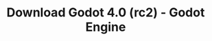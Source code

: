 ---
# Generated by /tools/generators/src/download_archive_generator !!! do not edit by hand !!!
title: 'Download Godot 4.0 (rc2) - Godot Engine'
type: 'download/archive'
name: '4.0'
flavor: 'rc2'
release_date: '2023-02-14T03:00:00-00:00'
release_notes: 'article/release-candidate-godot-4-0-rc-2/'
primaryPlatforms:
  - 'android.apk'
  - 'linux.64'
  - 'macos.universal'
  - 'windows.64'
  - 'web'
  - 'templates'
links:
  android.apk:
    name: 'android.apk'
    title: 'Android'
    caption: 'Universal APK (ARM64 + ARMv7 + x86_64 + x86)'
    tags:
      - 'APK download'
      - 'ARM64/v7'
      - 'x86 (64 & 32 bit)'
    hosts:
      github_builds:
        regular: 'https://github.com/godotengine/godot-builds/releases/download/4.0-rc2/Godot_v4.0-rc2_android_editor.apk'
        mono: '#'
      github:
        regular: 'https://github.com/godotengine/godot/releases/download/4.0-rc2/Godot_v4.0-rc2_android_editor.apk'
        mono: '#'
  linux.64:
    name: 'linux.64'
    title: 'Linux'
    caption: 'Standard (x86_64)'
    tags:
      - '64 bit'
    hosts:
      github_builds:
        regular: 'https://github.com/godotengine/godot-builds/releases/download/4.0-rc2/Godot_v4.0-rc2_linux.x86_64.zip'
        mono: 'https://github.com/godotengine/godot-builds/releases/download/4.0-rc2/Godot_v4.0-rc2_mono_linux_x86_64.zip'
      github:
        regular: 'https://github.com/godotengine/godot/releases/download/4.0-rc2/Godot_v4.0-rc2_linux.x86_64.zip'
        mono: 'https://github.com/godotengine/godot/releases/download/4.0-rc2/Godot_v4.0-rc2_mono_linux_x86_64.zip'
  macos.universal:
    name: 'macos.universal'
    title: 'macOS'
    caption: 'Universal (x86_64 + Apple Silicon)'
    tags:
      - 'Intel/Apple Silicon'
      - '64 bit'
    hosts:
      github_builds:
        regular: 'https://github.com/godotengine/godot-builds/releases/download/4.0-rc2/Godot_v4.0-rc2_macos.universal.zip'
        mono: 'https://github.com/godotengine/godot-builds/releases/download/4.0-rc2/Godot_v4.0-rc2_mono_macos.universal.zip'
      github:
        regular: 'https://github.com/godotengine/godot/releases/download/4.0-rc2/Godot_v4.0-rc2_macos.universal.zip'
        mono: 'https://github.com/godotengine/godot/releases/download/4.0-rc2/Godot_v4.0-rc2_mono_macos.universal.zip'
  windows.64:
    name: 'windows.64'
    title: 'Windows'
    caption: 'Standard (x86_64)'
    tags:
      - '64 bit'
    hosts:
      github_builds:
        regular: 'https://github.com/godotengine/godot-builds/releases/download/4.0-rc2/Godot_v4.0-rc2_win64.exe.zip'
        mono: 'https://github.com/godotengine/godot-builds/releases/download/4.0-rc2/Godot_v4.0-rc2_mono_win64.zip'
      github:
        regular: 'https://github.com/godotengine/godot/releases/download/4.0-rc2/Godot_v4.0-rc2_win64.exe.zip'
        mono: 'https://github.com/godotengine/godot/releases/download/4.0-rc2/Godot_v4.0-rc2_mono_win64.zip'
  web:
    name: 'web'
    title: 'Web editor'
    caption: ''
    tags:
      - 'Self-hosted'
      - 'Cross-platform'
    hosts:
      github_builds:
        regular: 'https://github.com/godotengine/godot-builds/releases/download/4.0-rc2/Godot_v4.0-rc2_web_editor.zip'
        mono: '#'
      github:
        regular: 'https://github.com/godotengine/godot/releases/download/4.0-rc2/Godot_v4.0-rc2_web_editor.zip'
        mono: '#'
  linux.arm64:
    name: 'linux.arm64'
    title: 'Linux'
    caption: 'Standard (ARM64)'
    tags:
      - 'ARM64'
      - '64 bit'
    hosts:
      github_builds:
        regular: 'https://github.com/godotengine/godot-builds/releases/download/4.0-rc2/Godot_v4.0-rc2_linux.arm64.zip'
        mono: 'https://github.com/godotengine/godot-builds/releases/download/4.0-rc2/Godot_v4.0-rc2_mono_linux_arm64.zip'
      github:
        regular: 'https://github.com/godotengine/godot/releases/download/4.0-rc2/Godot_v4.0-rc2_linux.arm64.zip'
        mono: 'https://github.com/godotengine/godot/releases/download/4.0-rc2/Godot_v4.0-rc2_mono_linux_arm64.zip'
  linux.32:
    name: 'linux.32'
    title: 'Linux'
    caption: 'Standard (x86)'
    tags:
      - '32 bit'
    hosts:
      github_builds:
        regular: 'https://github.com/godotengine/godot-builds/releases/download/4.0-rc2/Godot_v4.0-rc2_linux.x86_32.zip'
        mono: 'https://github.com/godotengine/godot-builds/releases/download/4.0-rc2/Godot_v4.0-rc2_mono_linux_x86_32.zip'
      github:
        regular: 'https://github.com/godotengine/godot/releases/download/4.0-rc2/Godot_v4.0-rc2_linux.x86_32.zip'
        mono: 'https://github.com/godotengine/godot/releases/download/4.0-rc2/Godot_v4.0-rc2_mono_linux_x86_32.zip'
  linux.arm32:
    name: 'linux.arm32'
    title: 'Linux'
    caption: 'Standard (ARM32)'
    tags:
      - 'ARM32'
      - '32 bit'
    hosts:
      github_builds:
        regular: 'https://github.com/godotengine/godot-builds/releases/download/4.0-rc2/Godot_v4.0-rc2_linux.arm32.zip'
        mono: 'https://github.com/godotengine/godot-builds/releases/download/4.0-rc2/Godot_v4.0-rc2_mono_linux_arm32.zip'
      github:
        regular: 'https://github.com/godotengine/godot/releases/download/4.0-rc2/Godot_v4.0-rc2_linux.arm32.zip'
        mono: 'https://github.com/godotengine/godot/releases/download/4.0-rc2/Godot_v4.0-rc2_mono_linux_arm32.zip'
  windows.32:
    name: 'windows.32'
    title: 'Windows'
    caption: 'Standard (x86)'
    tags:
      - '32 bit'
    hosts:
      github_builds:
        regular: 'https://github.com/godotengine/godot-builds/releases/download/4.0-rc2/Godot_v4.0-rc2_win32.exe.zip'
        mono: 'https://github.com/godotengine/godot-builds/releases/download/4.0-rc2/Godot_v4.0-rc2_mono_win32.zip'
      github:
        regular: 'https://github.com/godotengine/godot/releases/download/4.0-rc2/Godot_v4.0-rc2_win32.exe.zip'
        mono: 'https://github.com/godotengine/godot/releases/download/4.0-rc2/Godot_v4.0-rc2_mono_win32.zip'
  aar_library:
    name: 'aar_library'
    title: 'AAR library'
    caption: ''
    tags:
      - 'Android plugins'
      - 'Java'
      - 'Kotlin'
    hosts:
      github_builds:
        regular: 'https://github.com/godotengine/godot-builds/releases/download/4.0-rc2/godot-lib.4.0.rc2.template_release.aar'
        mono: '#'
      github:
        regular: 'https://github.com/godotengine/godot/releases/download/4.0-rc2/godot-lib.4.0.rc2.template_release.aar'
        mono: '#'
  templates:
    name: 'templates'
    title: 'Export templates'
    caption: ''
    tags:
      - 'Used to export your games to all supported platforms'
    hosts:
      github_builds:
        regular: 'https://github.com/godotengine/godot-builds/releases/download/4.0-rc2/Godot_v4.0-rc2_export_templates.tpz'
        mono: 'https://github.com/godotengine/godot-builds/releases/download/4.0-rc2/Godot_v4.0-rc2_mono_export_templates.tpz'
      github:
        regular: 'https://github.com/godotengine/godot/releases/download/4.0-rc2/Godot_v4.0-rc2_export_templates.tpz'
        mono: 'https://github.com/godotengine/godot/releases/download/4.0-rc2/Godot_v4.0-rc2_mono_export_templates.tpz'
---